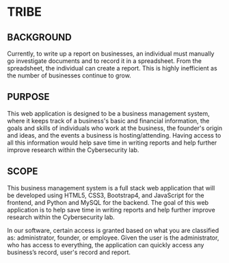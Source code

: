 # TRIBE

## BACKGROUND

Currently, to write up a report on businesses, an individual must manually go investigate documents and to record it in a spreadsheet. From the spreadsheet, the individual can create a report. This is highly inefficient as the number of businesses continue to grow.

## PURPOSE

This web application is designed to be a business management system, where it keeps track of a business's basic and financial information, the goals and skills of individuals who work at the business, the founder's origin and ideas, and the events a business is hosting/attending. Having access to all this information would help save time in writing reports and help further improve research within the Cybersecurity lab.

## SCOPE

This business management system is a full stack web application that will be developed using HTML5, CSS3, Bootstrap4, and JavaScript for the frontend, and Python and MySQL for the backend. The goal of this web application is to help save time in writing reports and help further improve research within the Cybersecurity lab.

In our software, certain access is granted based on what you are classified as: administrator, founder, or employee. Given the user is the administrator, who has access to everything, the application can quickly access any business’s record, user's record and report. 
